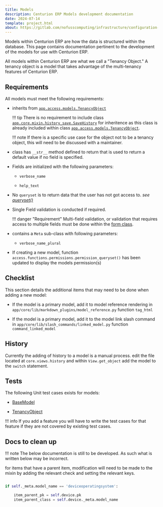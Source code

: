 ```yaml
---
title: Models
description: Centurion ERP Models development documentation
date: 2024-07-14
template: project.html
about: https://gitlab.com/nofusscomputing/infrastructure/configuration-management/centurion_erp
---
```


Models within Centurion ERP are how the data is structured within the database. This page contains documentation pertinent to the development of the models for use with Centurion ERP.

All models within Centurion ERP are what we call a "Tenancy Object." A tenancy object is a model that takes advantage of the multi-tenancy features of Centurion ERP.


## Requirements

All models must meet the following requirements:

- inherits from [`app.access.models.TenancyObject`](./api/models/tenancy_object.md)

    !!! tip
        There is no requirement to include class [`app.core.mixin.history_save.SaveHistory`](./api/models/core_history_save.md) for inheritence as this class is already included within class [`app.access.models.TenancyObject`](./api/models/tenancy_object.md).

    !!! note
        If there is a specific use case for the object not to be a tenancy object, this will need to be discussed with a maintainer.

- class has `__str__` method defined to return that is used to return a default value if no field is specified.

- Fields are initialized with the following parameters:

    - `verbose_name`

    - `help_text`

- No `queryset` is to return data that the user has not got access to. _see [queryset()](./api/models/tenancy_object.md#tenancy-object-manager)_

- Single Field validation is conducted if required.

    !!! danger "Requirement"
        Multi-field validation, or validation that requires access to multiple fields must be done within the [form class](./forms.md#requirements).

- contains a `Meta` sub-class with following parameters:

    - `verbose_name_plural`

- If creating a new model, function `access.functions.permissions.permission_queryset()` has been updated to display the models permission(s)


## Checklist

This section details the additional items that may need to be done when adding a new model:

- If the model is a primary model, add it to model reference rendering in `app/core/lib/markdown_plugins/model_reference.py` function `tag_html`

- If the model is a primary model, add it to the model link slash command in `app/core/lib/slash_commands/linked_model.py` function `command_linked_model`


## History

Currently the adding of history to a model is a manual process. edit the file located at `core.views.history` and within `View.get_object` add the model to the `switch` statement.


## Tests

The following Unit test cases exists for models:

- [BaseModel](./api/tests/models.md#base-unit-tests-for-all-models)

- [TenancyObject](./api/tests/models.md#tenancy-model-unit-tests)

!!! info
    If you add a feature you will have to write the test cases for that feature if they are not covered by existing test cases.


## Docs to clean up

!!! note
    The below documentation is still to be developed. As such what is written below may be incorrect.

for items that have a parent item, modification will need to be made to the mixin by adding the relevant check and setting the relevant keys.

``` python

if self._meta.model_name == 'deviceoperatingsystem':

    item_parent_pk = self.device.pk
    item_parent_class = self.device._meta.model_name

```
